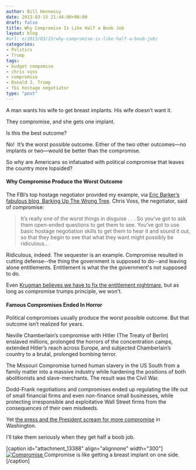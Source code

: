 ```yaml
---
author: Bill Hennessy
date: 2013-03-15 21:44:00+00:00
draft: false
title: Why Compromise Is Like Half a Boob Job
layout: blog
#url: e/2013/03/15/why-compromise-is-like-half-a-boob-job/
categories:
- Politics
- Trump
tags:
- budget compomise
- chris voss
- compromise
- Donald J. Trump
- fbi hostage negotiator
type: "post"
---
```


A man wants his wife to get breast implants. His wife doesn’t want it.

They compromise, and she gets one implant.

Is this the best outcome?

No!  It’s the worst possible outcome. Either of the two other outcomes—no implants or two—would be better than the compromise.

So why are Americans so infatuated with political compromise that leaves the country more lopsided?


#### Why Compromise Produce the Worst Outcome


The FBI’s top hostage negotiator provided my example, via [Eric Barker’s fabulous blog, Barking Up The Wrong Tree](https://www.bakadesuyo.com/full-chris-interview/). Chris Voss, the negotiator, said of compromise:


> It’s really one of the worst things in disguise . . . So you’ve got to ask them open-ended questions to get them to see. You’ve got to use basic hostage negotiation skills to get them to hear it and sound it out, so that they begin to see that what they want might possibly be ridiculous…


Ridiculous, indeed. The sequester is an example. Compromise resulted in cutting defense--the thing the government is supposed to do--and leaving alone entitlements. Entitlement is what the the government's not supposed to do.

Even [Krugman believes we have to fix the entitlement nightmare](https://www.businessinsider.com/paul-krugman-on-inflation-and-deficit-2013-2), but as long as compromise trumps principle, we won't.


#### Famous Compromises Ended In Horror


Political compromises usually produce the worst possible outcome. But that outcome isn’t realized for years.

Neville Chamberlain’s compromise with Hitler (The Treaty of Berlin) enslaved millions, prolonged the horrors of the concentration camps, extended Hitler’s reach across Europe, and subjected Chamberlain’s country to a brutal, prolonged bombing terror.

The Missouri Compromise turned human slavery in the US South from a family matter into a massive industry while hardening the positions of both abolitionists and slave-merchants. The result was the Civil War.

Dodd-Frank negotiations and compromises ended up regulating the life out of small financial firms and even non-finance small businesses, while protecting irresponsible and exploitative Wall Street firms from the consequences of their own misdeeds.

Yet [the press and the President scream for more compromise](https://abcnews.go.com/blogs/politics/2013/03/president-obama-continues-to-call-for-compromise-on-the-sequester/) in Washington.

I’ll take them seriously when they get half a boob job.

[caption id="attachment_13388" align="alignnone" width="300"][![Compromise](https://hennessysview.com/wp-content/uploads/2013/03/forgot-to-enlarge-one-boob-300x297.jpg)
](https://hennessysview.com/wp-content/uploads/2013/03/forgot-to-enlarge-one-boob.jpg) Compromise is like getting a breast implant on one side.[/caption]
